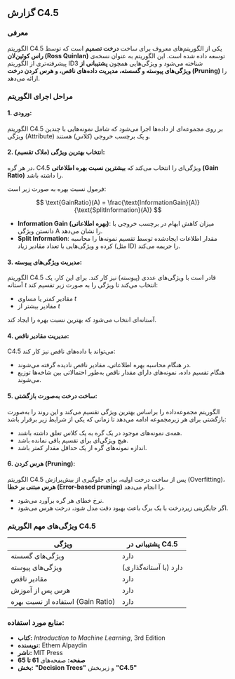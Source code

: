 
## گزارش  C4.5 

### معرفی

الگوریتم C4.5 یکی از الگوریتم‌های معروف برای ساخت **درخت تصمیم** است که توسط **راس کوئین‌لان (Ross Quinlan)** توسعه داده شده است. این الگوریتم به عنوان نسخه‌ی پیشرفته‌تری از الگوریتم ID3 شناخته می‌شود و ویژگی‌هایی همچون **پشتیبانی از ویژگی‌های پیوسته و گسسته، مدیریت داده‌های ناقص، و هرس کردن درخت (Pruning)** را ارائه می‌دهد.

### مراحل اجرای الگوریتم

#### 1. ورودی:

الگوریتم C4.5 بر روی مجموعه‌ای از داده‌ها اجرا می‌شود که شامل نمونه‌هایی با چندین ویژگی (Attribute) و یک برچسب خروجی (کلاس) هستند.

#### 2. انتخاب بهترین ویژگی (ملاک تقسیم):

در هر گره، C4.5 ویژگی‌ای را انتخاب می‌کند که **بیشترین نسبت بهره اطلاعاتی (Gain Ratio)** را داشته باشد.

فرمول نسبت بهره به صورت زیر است:

$$
\text{GainRatio}(A) = \frac{\text{InformationGain}(A)}{\text{SplitInformation}(A)}
$$

* **Information Gain (بهره اطلاعاتی)**: میزان کاهش ابهام در برچسب خروجی با دانستن ویژگی A را نشان می‌دهد.
* **Split Information**: مقدار اطلاعات ایجادشده توسط تقسیم نمونه‌ها را محاسبه کرده و ویژگی‌هایی با تعداد مقادیر زیاد (مثل ID) را جریمه می‌کند.

#### 3. مدیریت ویژگی‌های پیوسته:

الگوریتم C4.5 قادر است با ویژگی‌های عددی (پیوسته) نیز کار کند. برای این کار، یک آستانه $t$ انتخاب می‌کند تا ویژگی را به صورت زیر تقسیم کند:

* مقادیر کمتر یا مساوی $t$
* مقادیر بیشتر از $t$

آستانه‌ای انتخاب می‌شود که بهترین نسبت بهره را ایجاد کند.

#### 4. مدیریت مقادیر ناقص:

C4.5 می‌تواند با داده‌های ناقص نیز کار کند:

* در هنگام محاسبه بهره اطلاعاتی، مقادیر ناقص نادیده گرفته می‌شوند.
* هنگام تقسیم داده، نمونه‌های دارای مقدار ناقص به‌طور احتمالاتی بین شاخه‌ها توزیع می‌شوند.

#### 5. ساخت درخت به‌صورت بازگشتی:

الگوریتم مجموعه‌داده را براساس بهترین ویژگی تقسیم می‌کند و این روند را به‌صورت بازگشتی برای هر زیرمجموعه ادامه می‌دهد تا زمانی که یکی از شرایط زیر برقرار باشد:

* همه‌ی نمونه‌های موجود در یک گره به یک کلاس تعلق داشته باشند.
* هیچ ویژگی‌ای برای تقسیم باقی نمانده باشد.
* اندازه نمونه‌های گره از یک حداقل مقدار کمتر باشد.

#### 6. هرس کردن (Pruning):

الگوریتم C4.5 پس از ساخت درخت اولیه، برای جلوگیری از بیش‌برازش (Overfitting)، **هرس مبتنی بر خطا (Error-based pruning)** را انجام می‌دهد.

* نرخ خطای هر گره برآورد می‌شود.
* اگر جایگزینی زیردرخت با یک برگ باعث بهبود دقت مدل شود، درخت هرس می‌شود.

### ویژگی‌های مهم الگوریتم C4.5

| ویژگی                             | پشتیبانی در C4.5      |
| --------------------------------- | --------------------- |
| ویژگی‌های گسسته                    | دارد                  |
| ویژگی‌های پیوسته                   | دارد (با آستانه‌گذاری) |
| مقادیر ناقص                       | دارد                  |
| هرس پس از آموزش                   | دارد                  |
| استفاده از نسبت بهره (Gain Ratio) | دارد                  |

### منابع مورد استفاده:

* **کتاب:** *Introduction to Machine Learning*, 3rd Edition
* **نویسنده:** Ethem Alpaydin
* **ناشر:** MIT Press
* **صفحه:** صفحه‌های **61 تا 65**
* **بخش:** **"Decision Trees"** و زیر‌بخش **"C4.5"**

